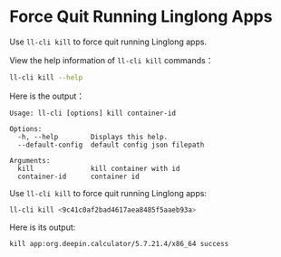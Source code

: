 # Force Quit Running Linglong Apps

Use `ll-cli kill` to force quit running Linglong apps.

View the help information of `ll-cli kill` commands：

```bash
ll-cli kill --help
```

Here is the output：

```text
Usage: ll-cli [options] kill container-id

Options:
  -h, --help        Displays this help.
  --default-config  default config json filepath

Arguments:
  kill              kill container with id
  container-id      container id
```

Use `ll-cli kill` to force quit running Linglong apps:

```bash
ll-cli kill <9c41c0af2bad4617aea8485f5aaeb93a>
```

Here is its output:

```text
kill app:org.deepin.calculator/5.7.21.4/x86_64 success
```
